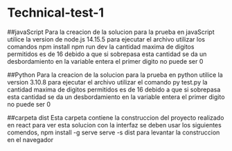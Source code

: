 # Technical-test-1
##javaScript
Para la creacion de la solucion para la prueba en javaScript utilice la version de node.js 14.15.5
para ejecutar el archivo utilizar los comandos
npm install 
npm run dev
la cantidad maxima de digitos permitidos es de 16 debido a que si sobrepasa esta cantidad se da un desbordamiento en la variable entera
el primer digito no puede ser 0

##Python
Para la creacion de la solucion para la prueba en python utilice la version 3.10.8
para ejecutar el archivo utilizar el comando 
py test.py
la cantidad maxima de digitos permitidos es de 16 debido a que si sobrepasa esta cantidad se da un desbordamiento en la variable entera
el primer digito no puede ser 0

##carpeta dist
Esta carpeta contiene la construccion del proyecto realizado en react 
para ver esta solucion con la interfaz se deben usar los siguientes comendos, 
npm install -g serve
serve -s dist
para levantar la construccion en el navegador 
